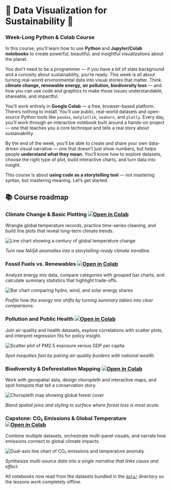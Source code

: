 # 🌿 Data Visualization for Sustainability  🌿 
### Week-Long Python & Colab Course

In this course, you’ll learn how to use **Python** and **Jupyter/Colab notebooks** to create powerful, beautiful, and insightful visualizations about the planet.

You don’t need to be a programmer — if you have a bit of stats background and a curiosity about sustainability, you’re ready. This week is all about turning real-world environmental data into visual stories that matter. Think **climate change, renewable energy, air pollution, biodiversity loss** — and how you can use code and graphics to make those issues understandable, shareable, and impactful.

You’ll work entirely in **Google Colab** — a free, browser-based platform. There’s nothing to install. You’ll use public, real-world datasets and open-source Python tools like `pandas`, `matplotlib`, `seaborn`, and `plotly`. Every day, you’ll work through an interactive notebook built around a hands-on project — one that teaches you a core technique and tells a real story about sustainability.

By the end of the week, you’ll be able to create and share your own data-driven visual narrative — one that doesn’t just show numbers, but helps people **understand what they mean**. You’ll know how to explore datasets, choose the right type of plot, build interactive charts, and turn data into insight.

This course is about **using code as a storytelling tool** — not mastering syntax, but mastering meaning. Let’s get started.

## 📚 Course roadmap

### Climate Change & Basic Plotting [![Open in Colab](https://colab.research.google.com/assets/colab-badge.svg)](https://colab.research.google.com/github/DavidLangworthy/ds4s/blob/master/days/day01/notebook/day01_starter.ipynb)
Wrangle global temperature records, practice time-series cleaning, and build line plots that reveal long-term climate trends.

![Line chart showing a century of global temperature change](plots/day01_global_temperature_anomaly.png)

*Turn raw NASA anomalies into a storytelling-ready climate trendline.*

### Fossil Fuels vs. Renewables [![Open in Colab](https://colab.research.google.com/assets/colab-badge.svg)](https://colab.research.google.com/github/DavidLangworthy/ds4s/blob/master/days/day02/notebook/day02_starter.ipynb)
Analyze energy mix data, compare categories with grouped bar charts, and calculate summary statistics that highlight trade-offs.

![Bar chart comparing hydro, wind, and solar energy shares](plots/day02_renewable_energy_mix.png)

*Profile how the energy mix shifts by turning summary tables into clear comparisons.*

### Pollution and Public Health [![Open in Colab](https://colab.research.google.com/assets/colab-badge.svg)](https://colab.research.google.com/github/DavidLangworthy/ds4s/blob/master/days/day03/notebook/day03_starter.ipynb)
Join air-quality and health datasets, explore correlations with scatter plots, and interpret regression fits for policy insight.

![Scatter plot of PM2.5 exposure versus GDP per capita](plots/day03_pm25_vs_gdp.png)

*Spot inequities fast by pairing air-quality burdens with national wealth.*

### Biodiversity & Deforestation Mapping [![Open in Colab](https://colab.research.google.com/assets/colab-badge.svg)](https://colab.research.google.com/github/DavidLangworthy/ds4s/blob/master/days/day04/notebook/day04_starter.ipynb)
Work with geospatial data, design choropleth and interactive maps, and spot hotspots that tell a conservation story.

![Choropleth map showing global forest cover](plots/day04_forest_cover_map.png)

*Blend spatial joins and styling to surface where forest loss is most acute.*

### Capstone: CO₂ Emissions & Global Temperature [![Open in Colab](https://colab.research.google.com/assets/colab-badge.svg)](https://colab.research.google.com/github/DavidLangworthy/ds4s/blob/master/days/day05/notebook/day05_starter.ipynb)
Combine multiple datasets, orchestrate multi-panel visuals, and narrate how emissions connect to global climate impacts.

![Dual-axis line chart of CO₂ emissions and temperature anomaly](plots/day05_co2_vs_temperature.png)

*Synthesize multi-source data into a single narrative that links cause and effect.*

All notebooks now read from the datasets bundled in the [`data/`](data) directory so the lessons work completely offline.

